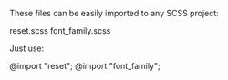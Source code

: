 These files can be easily imported to any SCSS project:

reset.scss
font_family.scss

Just use:

@import "reset";
@import "font_family";
